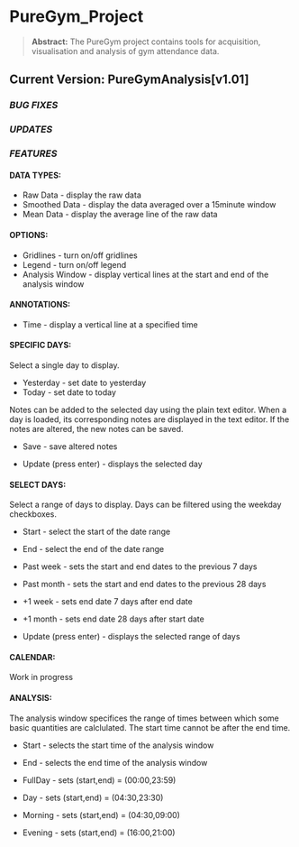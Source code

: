 # PureGym_Project

> **Abstract:** The PureGym project contains tools for acquisition, visualisation and analysis of gym attendance data.

## Current Version: PureGymAnalysis[v1.01]

### _BUG FIXES_

### _UPDATES_

### _FEATURES_

#### DATA TYPES:

 * Raw Data - display the raw data
 * Smoothed Data  - display the data averaged over a 15minute window
 * Mean Data - display the average line of the raw data



#### OPTIONS:

 * Gridlines - turn on/off gridlines
 * Legend - turn on/off legend
 * Analysis Window - display vertical lines at the start and end of the analysis window



#### ANNOTATIONS:

 * Time - display a vertical line at a specified time



#### SPECIFIC DAYS:

Select a single day to display.
 * Yesterday - set date to yesterday
 * Today - set date to today

Notes can be added to the selected day using the plain text editor.
When a day is loaded, its corresponding notes are displayed in the text editor.
If the notes are altered, the new notes can be saved.
 * Save - save altered notes

 * Update (press enter) - displays the selected day



#### SELECT DAYS:

Select a range of days to display.
Days can be filtered using the weekday checkboxes.

 * Start - select the start of the date range
 * End - select the end of the date range

 * Past week - sets the start and end dates to the previous 7 days
 * Past month - sets the start and end dates to the previous 28 days
 * +1 week - sets end date 7 days after end date
 * +1 month - sets end date 28 days after start date

 * Update (press enter) - displays the selected range of days



#### CALENDAR:
Work in progress



#### ANALYSIS:

The analysis window specifices the range of times between which some basic quantities are calclulated.
The start time cannot be after the end time.

 * Start - selects the start time of the analysis window
 * End - selects the end time of the analysis window

 * FullDay - sets (start,end) = (00:00,23:59)
 * Day - sets (start,end) = (04:30,23:30)
 * Morning - sets (start,end) = (04:30,09:00)
 * Evening - sets (start,end) = (16:00,21:00)

